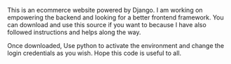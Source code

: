 This is an ecommerce website powered by Django. I am working on empowering the backend and looking for a better frontend framework. You can download and use this source if you want to because I have also followed instructions and helps along the way. 

Once downloaded,
Use python to activate the environment and change the login credentials as you wish. Hope this code is useful to all.